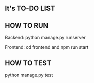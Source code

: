 ## It's TO-DO LIST

## HOW TO RUN

Backend: python manage.py runserver

Frontend: cd frontend and npm run start

## HOW TO TEST

python manage.py test